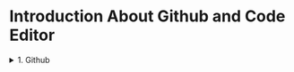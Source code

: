 
# Introduction About Github and Code Editor
<details>
<summary>1. Github</summary>
--What is Git & Github <br>
*Why need Git & Github <br>
*Git bash Downloads & Installation <br>
*Create an Account on Github <br>
*Create project Local to Online <br>
*Create Project Online <br>
*How to fork any github project from another account.
</details>

